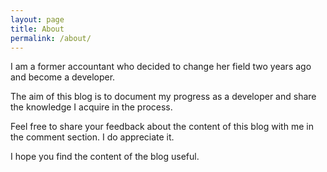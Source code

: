 ```yaml
---
layout: page
title: About
permalink: /about/
---
```


I am a former accountant who decided to change her field two years ago and become a developer.

The aim of this blog is to document my progress as a developer and share the knowledge I acquire in the process.

Feel free to share your feedback about the content of this blog with me in the comment section. I do appreciate it.

I hope you find the content of the blog useful.


